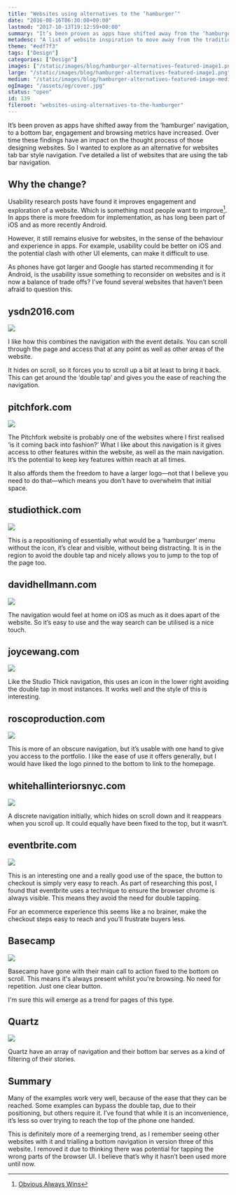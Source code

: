 ```yaml
---
title: "Websites using alternatives to the ‘hamburger’"
date: "2016-08-16T06:30:00+00:00"
lastmod: "2017-10-13T19:12:59+00:00"
summary: "It’s been proven as apps have shifted away from the ‘hamburger’ navigation, to a bottom bar, engagement and browsing metrics have increased. Over time these findings have an impact on the thought process of those designing websites. In this post I detail a list of websites that are using the tab bar navigation."
metadesc: "A list of website inspiration to move away from the traditional approach of the hamburger menu. Lots of iOS tab bar style examples."
theme: "#edf7f3"
tags: ["Design"]
categories: ["Design"]
images: ["/static/images/blog/hamburger-alternatives-featured-image1.png"]
large: "/static/images/blog/hamburger-alternatives-featured-image1.png"
medium: "/static/images/blog/hamburger-alternatives-featured-image-medium1.png"
ogImage: "/assets/og/cover.jpg"
status: "open"
id: 139
fileroot: "websites-using-alternatives-to-the-hamburger"
---
```


It’s been proven as apps have shifted away from the ‘hamburger’ navigation, to a bottom bar, engagement and browsing metrics have increased. Over time these findings have an impact on the thought process of those designing websites. So I wanted to explore as an alternative for websites tab bar style navigation. I’ve detailed a list of websites that are using the tab bar navigation.

## Why the change?
Usability research posts have found it improves engagement and exploration of a website. Which is something most people want to improve[^1]. In apps there is more freedom for implementation, as has long been part of iOS and as more recently Android.

However, it still remains elusive for websites, in the sense of the behaviour and experience in apps. For example, usability could be better on iOS and the potential clash with other UI elements, can make it difficult to use. 

As phones have got larger and Google has started recommending it for Android, is the usability issue something to reconsider on websites and is it now a balance of trade offs? I’ve found several websites that haven’t been afraid to question this.

## ysdn2016.com
[<Image src="/static/images/blog/bottom-nav-ysdn.png" width={738} height={492} />](http://ysdn2016.com/)

I like how this combines the navigation with the event details. You can scroll through the page and access that at any point as well as other areas of the website.

It hides on scroll, so it forces you to scroll up a bit at least to bring it back. This can get around the ‘double tap’ and gives you the ease of reaching the navigation.


## pitchfork.com
[<Image src="/static/images/blog/bottom-nav-pitchfork.jpg" width={738} height={492} />](http://pitchfork.com/)

The Pitchfork website is probably one of the websites where I first realised ‘is it coming back into fashion?’ What I like about this navigation is it gives access to other features within the website, as well as the main navigation. It’s the potential to keep key features within reach at all times.

It also affords them the freedom to have a larger logo—not that I believe you need to do that—which means you don’t have to overwhelm that initial space.

## studiothick.com
[<Image src="/static/images/blog/bottom-nav-studiothick.jpg" width={738} height={492} />](http://www.studiothick.com/)

This is a repositioning of essentially what would be a ‘hamburger’ menu without the icon, it’s clear and visible, without being distracting. It is in the region to avoid the double tap and nicely allows you to jump to the top of the page too.

## davidhellmann.com
[<Image src="/static/images/blog/bottom-nav-david.png" width={738} height={492} />](https://davidhellmann.com)

The navigation would feel at home on iOS as much as it does apart of the website. So it’s easy to use and the way search can be utilised is a nice touch. 

## joycewang.com
[<Image src="/static/images/blog/bottom-nav-wang.jpg" width={738} height={492} />](http://joycewang.com)

Like the Studio Thick navigation, this uses an icon in the lower right avoiding the double tap in most instances. It works well and the style of this is interesting.

## roscoproduction.com
[<Image src="/static/images/blog/bottom-nav-rosco.jpg" width={738} height={492} />](http://roscoproduction.com)

This is more of an obscure navigation, but it’s usable with one hand to give you access to the portfolio. I like the ease of use it offers generally, but I would have liked the logo pinned to the bottom to link to the homepage.

## whitehallinteriorsnyc.com
[<Image src="/static/images/blog/bottom-nav-whitehall.jpg" width={738} height={492} />](http://www.whitehallinteriorsnyc.com)

A discrete navigation initially, which hides on scroll down and it reappears when you scroll up. It could equally have been fixed to the top, but it wasn’t. 

## eventbrite.com
[<Image src="/static/images/blog/bottom-nav-eventbrite.jpg" width={738} height={492} />](https://www.eventbrite.com)

This is an interesting one and a really good use of the space, the button to checkout is simply very easy to reach. As part of researching this post, I found that eventbrite uses a technique to ensure the browser chrome is always visible. This means they avoid the need for double tapping. 

For an ecommerce experience this seems like a no brainer, make the checkout steps easy to reach and you’ll frustrate buyers less.

## Basecamp
[<Image src="/static/images/blog/bottom-nav-basecamp.jpg" width={738} height={492} />](https://basecamp.com)

Basecamp have gone with their main call to action fixed to the bottom on scroll. This means it's always present whilst you're browsing. No need for repetition. Just one clear button.

I'm sure this will emerge as a trend for pages of this type.

## Quartz
[<Image src="/static/images/blog/bottom-nav-quartz.jpg" width={738} height={492} />](http://qz.com)

Quartz have an array of navigation and their bottom bar serves as a kind of filtering of their stories.

## Summary
Many of the examples work very well, because of the ease that they can be reached. Some examples can bypass the double tap, due to their positioning, but others require it. I’ve found that while it is an inconvenience, it’s less so over trying to reach the top of the phone one handed.

This is definitely more of a reemerging trend, as I remember seeing other websites with it and trialling a bottom navigation in version three of this website. I removed it due to thinking there was potential for tapping the wrong parts of the browser UI. I believe that’s why it hasn’t been used more until now.

[^1]: [Obvious Always Wins](http://www.lukew.com/ff/entry.asp?1945)